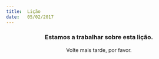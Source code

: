 ```yaml
---
title:  Lição
date:   05/02/2017
---
```


### <center>Estamos a trabalhar sobre esta lição.</center>
<center>Volte mais tarde, por favor.</center>